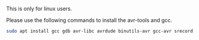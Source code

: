 This is only for linux users.

  Please use the following commands to install the avr-tools and gcc.
  
  ``` bash
  sudo apt install gcc gdb avr-libc avrdude binutils-avr gcc-avr srecord gdb-avr simulavr make
  ```
